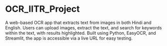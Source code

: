 # OCR_IITR_Project
A web-based OCR app that extracts text from images in both Hindi and English. Users can upload images, extract the text, and search for keywords within the text, with results highlighted. Built using Python, EasyOCR, and Streamlit, the app is accessible via a live URL for easy testing.
